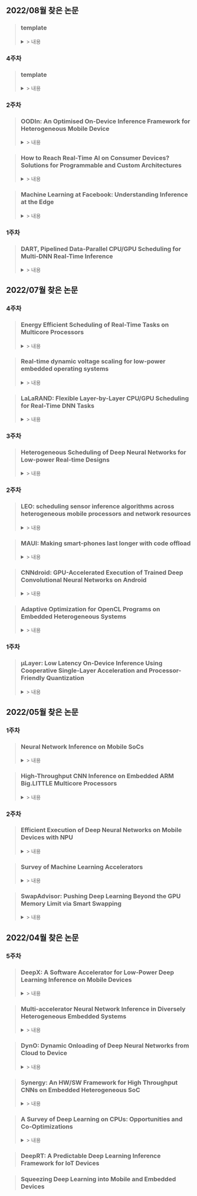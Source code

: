 ## 2022/08월 찾은 논문

> ### template
> <details>
> <summary> > 내용 </summary>
> <div markdown='1'>
> 
>  * item
> <details>
> <summary> referenced by: </summary>
> <div markdown='1'>
>
>    * folded
> </div>
> </details>
> 
> </div>

### 4주차
> ### template
> <details>
> <summary> > 내용 </summary>
> <div markdown='1'>
> 
>  * item
> <details>
> <summary> referenced by: </summary>
> <div markdown='1'>
>
>    * folded
> </div>
> </details>
>   * folded
> </div>
> </details>

### 2주차
> ### OODIn: An Optimised On-Device Inference Framework for Heterogeneous Mobile Device
> <details>
> <summary> > 내용 </summary>
> <div markdown='1'>
> 
>  * S. I. Venieris, I. Panopoulos and I. S. Venieris, "OODIn: An Optimised On-Device Inference Framework for Heterogeneous Mobile Devices," 2021 IEEE International Conference on Smart Computing (SMARTCOMP), 2021, pp. 1-8, doi: 10.1109/SMARTCOMP52413.2021.00021.
>  * Samsung Research UK에서 쓴 논문
>  * Optimization을 위해서 Multi-Objective-Optimization 해결법을 도입(Survey of multi-objective optimization methods for engineering 논문), 이중에서 ϵ-constraint formulation 과 weighted sum method을 사용하였다고 함
>  * transformation을 거친 여러 모델, resource조합에 대해서 accuracy, performance를 측정하고 결과들을 토대로 **lookup table를 구성**
>  * **Multi-Objective-Optimization** 해결법을 통해 lookup table에서 목적에 가장 부합하는 모델을 선택
>  * Runtime manager가 돌면서 실시간으로 Device Resource 의 상황을 반영, MOO를 다시 계산하고 selection을 다시 수행
> <details>
> <summary> referencing: </summary>
> <div markdown='1'>
>
>    * Marler, R. Timothy, and Jasbir S. Arora. "Survey of multi-objective optimization methods for engineering." Structural and multidisciplinary optimization 26.6 (2004): 369-395.
>    * C. -J. Wu et al., **"Machine Learning at Facebook: Understanding Inference at the Edge,"** 2019 IEEE International Symposium on High Performance Computer Architecture (HPCA), 2019, pp. 331-344, doi: 10.1109/HPCA.2019.00048.
>    * MARLER, R. Timothy; ARORA, Jasbir S. **Survey of multi-objective optimization methods for engineering.** Structural and multidisciplinary optimization, 2004, 26.6: 369-395.
>
> </div>
> </details>
> <details>
> <summary> referenced by: </summary>
> <div markdown='1'>
>
>    * VENIERIS, Stylianos I., et al. **How to reach real-time AI on consumer devices? Solutions for programmable and custom architectures.** In: 2021 IEEE 32nd International Conference on Application-specific Systems, Architectures and Processors (ASAP). IEEE, 2021. p. 93-100.
> </div>
> </details>
> </div>
> </details>

> ### How to Reach Real-Time AI on Consumer Devices? Solutions for Programmable and Custom Architectures
> <details>
> <summary> > 내용 </summary>
> <div markdown='1'>
> 
>  * VENIERIS, Stylianos I., et al. **How to reach real-time AI on consumer devices? Solutions for programmable and custom architectures.** In: 2021 IEEE 32nd International Conference on Application-specific Systems, Architectures and Processors (ASAP). IEEE, 2021. p. 93-100.
>  * OODIN저자가 쓴 논문, Consumer Device의 RT AI에 대한 Survey 성격의 논문
>  * 내용중 dynamic adaptation 이라는 단어를 쓰는데 이걸로 'dynamic adaptation'을 구글링 하니까 
>    * C. Hu, W. Bao, D. Wang and F. Liu, **"Dynamic Adaptive DNN Surgery for Inference Acceleration on the Edge,"** IEEE INFOCOM 2019 - IEEE Conference on Computer Communications, 2019, pp. 1423-1431, doi: 10.1109/INFOCOM.2019.8737614. 이런 논문이 나왔음
>  * referencing:
>    * L. Yang et al., "Co-Exploration of Neural Architectures and Heterogeneous ASIC Accelerator Designs Targeting Multiple Tasks," 2020 57th ACM/IEEE Design Automation Conference (DAC), 2020, pp. 1-6, doi: 10.1109/DAC18072.2020.9218676.
> </div>
> </details>

> ### Machine Learning at Facebook: Understanding Inference at the Edge
> <details>
> <summary> > 내용 </summary>
> <div markdown='1'>
> 
>  * C. -J. Wu et al., "Machine Learning at Facebook: Understanding Inference at the Edge," 2019 IEEE International Symposium on High Performance Computer Architecture (HPCA), 2019, pp. 331-344, doi: 10.1109/HPCA.2019.00048.
>  * 2.3 The performance difference between a mobile CPU and GPU/DSP is narrow
> </div>
> </details>


### 1주차
> ### DART, Pipelined Data-Parallel CPU/GPU Scheduling for Multi-DNN Real-Time Inference
> <details>
> <summary> > 내용 </summary>
> <div markdown='1'>
> 
>  * Y. Xiang and **H. Kim(Hyoseung Kim)**, "Pipelined Data-Parallel CPU/GPU Scheduling for Multi-DNN Real-Time Inference," 2019 IEEE Real-Time Systems Symposium (RTSS), 2019, pp. 392-405, doi: 10.1109/RTSS46320.2019.00042.
>  * LaLaRAND(이진규 교수님 연구실)논문에서 Base로 성능비교한 논문
>  * Caffe를 포함한 기존의 Framework는 priority에 기반한 스케줄링을 지원하지 않음
>  * Stage, Node, Worker 정의:
>    * Stage: 연속된 Layer들을 묶은 Layer들의 부분집합
>    * Node: DNN을 처리가능한 연산장치의 묶음(GPU는 혼자서 작업 못하므로 반드시 하나의 CPU노드를 함께 묶음)
>    * Worker: DNN Task의 스케줄링을 담당하는 쓰레드
>  * 각 Node별로 RT와 BE(Best Effort) worker 쓰레드가 존재
>  * 각 모델들에 대해서 Priority-Aware 한 상황
>  * Dynamic Programming을 이용해서 RT의 deadline을 충족하고, BE에 대해선 Throughput을 높이는 pipeline을 design
>  * referencing:
>    * Cheolsun Lim, Myungsun Kim, "ODMDEF: On-Device Multi-DNN Execution Framework Utilizing Adaptive Layer-Allocation on General Purpose Cores and Accelerators", IEEE Access, vol.9, pp.85403-85417, 2021.
  (https://github.com/juneansun/juneansun.github.io/blob/main/docs/assets/220824_1.png)
> </div>
> </details>

## 2022/07월 찾은 논문
### 4주차
> ### Energy Efficient Scheduling of Real-Time Tasks on Multicore Processors
> <details>
> <summary> > 내용 </summary>
> <div markdown='1'>
> 
>  * E. Seo, J. Jeong, S. Park and J. Lee, "Energy Efficient Scheduling of Real-Time Tasks on Multicore Processors," in IEEE Transactions on Parallel and Distributed Systems, vol. 19, no. 11, pp. 1540-1552, Nov. 2008, doi: 10.1109/TPDS.2008.104.
>  * 
> </div>
> </details>

> ### Real-time dynamic voltage scaling for low-power embedded operating systems
> <details>
> <summary> > 내용 </summary>
> <div markdown='1'>
> 
>  * Padmanabhan Pillai and Kang G. Shin. 2001. Real-time dynamic voltage scaling for low-power embedded operating systems. In Proceedings of the eighteenth ACM symposium on Operating systems principles (SOSP '01). Association for Computing Machinery, New York, NY, USA, 89–102. https://doi.org/10.1145/502034.502044
>  * 
> </div>
> </details>

> ### LaLaRAND: Flexible Layer-by-Layer CPU/GPU Scheduling for Real-Time DNN Tasks
> <details>
> <summary> > 내용 </summary>
> <div markdown='1'>
> 
>  * W. Kang, K. Lee, J. Lee, I. Shin and H. S. Chwa, "LaLaRAND: Flexible Layer-by-Layer CPU/GPU Scheduling for Real-Time DNN Tasks," 2021 IEEE Real-Time Systems Symposium (RTSS), 2021, pp. 329-341, doi: 10.1109/RTSS52674.2021.00038.
>  * 
> </div>
> </details>
> 

### 3주차
> ### Heterogeneous Scheduling of Deep Neural Networks for Low-power Real-time Designs
> <details>
> <summary> > 내용 </summary>
> <div markdown='1'>
> 
>  * PColin Shea and Tinoosh Mohsenin. 2019. Heterogeneous Scheduling of Deep Neural Networks for Low-power Real-time Designs. J. Emerg. Technol. Comput. Syst. 15, 4, Article 36 (October 2019), 31 pages. https://doi.org/10.1145/3358699
>  * 연구 방향이 schedulig으로 정해졌으므로 'scheudule' 키워드를 추가하여 다시 검색: heterogeneous scheduling of deep learing
>  * Contents:
>    * 이기종 시스템에서의 성능측정에 관한 메트릭 모델을 제시(we describe and implement a domain-specific metric model for optimizing task deployment on differing platforms, hardware and software)
> </div>
> </details>

### 2주차
> ### LEO: scheduling sensor inference algorithms across heterogeneous mobile processors and network resources
> <details>
> <summary> > 내용 </summary>
> <div markdown='1'>
> 
>  * Petko Georgiev, Nicholas D. Lane, Kiran K. Rachuri, and Cecilia Mascolo. 2016. LEO: scheduling sensor inference algorithms across heterogeneous mobile processors and network resources. In Proceedings of the 22nd Annual International Conference on Mobile Computing and Networking (MobiCom '16). Association for Computing Machinery, New York, NY, USA, 320–333. https://doi.org/10.1145/2973750.2973777
>  * µLayer에서 인용한 논문
>  * Contents:
>    * Sensor앱들의 CPU/GPU/DSP/Cloud로 작업을 나눠 수행하게 하는 scheduling 기능 제공
>    * **Energy 소모를 줄이는데 중점**(성능이나 정확도는 최대한 유지하면서)
>    * 구조:
>      * 실험환경에서 DSP의 성능이 CPU보다 떨어지지만 에너지 소모량이 훨씬 적음(1/10수
>      * JAVA레벨의 라이브러리 제공, 모든 센셍 앱들은 반드시 이걸 사용해서 Sensor 장치에 접근한다고 가정 - prototype앱까지 직접 제작함
>      * Solver는 DSP에 서비스로 돌아감(DSP 쓰레드중 하나 점유, DSP DDK로 구현)
>      * 유전 알고리즘 사용(memetic algorithms: 미미틱 알고리즘)
>    * 비교군: LEO vs Delay Tolearant LEO vs DSP + Cloud vs CPU + Cloud vs 작업량이 많은 task부터 DSP우선분배(greedy) vs MAUI-DSP
>      * 실혐결과: Delay Tolerant 방식일 때 에너지 소모가 가장 적었음
> </div>
> </details>

> ### MAUI:  Making  smart-phones last longer with code offload
> <details>
> <summary> > 내용 </summary>
> <div markdown='1'>
> 
>  * Eduardo Cuervo, Aruna Balasubramanian, Dae-ki Cho, Alec Wolman, Stefan Saroiu, Ranveer Chandra, and Paramvir Bahl. 2010. MAUI: making smartphones last longer with code offload. In Proceedings of the 8th international conference on Mobile systems, applications, and services (MobiSys '10). Association for Computing Machinery, New York, NY, USA, 49–62. https://doi.org/10.1145/1814433.1814441
>  * LEO에서 인용한 논문
>  * Contents:
>    * 에너지 소모측면에서 효율성을 최대화 시키는 offloading 방식 제시
>    * .Net 으로 앱 제작, 중간코드 형태이기 때문에 platform(ARM/x86)이 달라도 실행이 가능
> </div>
> </details>
> 

> ### CNNdroid: GPU-Accelerated Execution of Trained Deep Convolutional Neural Networks on Android
> <details>
> <summary> > 내용 </summary>
> <div markdown='1'>
> 
>  * Seyyed Salar Latifi Oskouei, Hossein Golestani, Matin Hashemi, and Soheil Ghiasi. 2016. CNNdroid: GPU-Accelerated Execution of Trained Deep Convolutional Neural Networks on Android. In Proceedings of the 24th ACM international conference on Multimedia (MM '16). Association for Computing Machinery, New York, NY, USA, 1201–1205. https://doi.org/10.1145/2964284.2973801
>  * µLayer에서 인용한 논문
>  * Contents:
>    * CNNDroid는 GPU 사용이 가능한 CNN library(Android 병철처리용 RenderScript 프레임워크로 구현)
>    * 이미 만들어진 모델들에 대해서 CNNDroid에서 인식할 수 있는 모델로 변환
>    * 
> </div>
> </details>

> ### Adaptive Optimization for OpenCL Programs on Embedded Heterogeneous Systems
> <details>
> <summary> > 내용 </summary>
> <div markdown='1'>
> 
>  * Ben Taylor, Vicent Sanz Marco, and Zheng Wang. 2017. Adaptive optimization for OpenCL programs on embedded heterogeneous systems. In Proceedings of the 18th ACM SIGPLAN/SIGBED Conference on Languages, Compilers, and Tools for Embedded Systems (LCTES 2017). Association for Computing Machinery, New York, NY, USA, 11–20. https://doi.org/10.1145/3078633.3081040
>  * CNNDroid를 인용한 논문
>  * Contents:
> </div>
> </details>

### 1주차
> ### µLayer: Low Latency On-Device Inference Using Cooperative Single-Layer Acceleration and Processor-Friendly Quantization
> <details>
> <summary> > 내용 </summary>
> <div markdown='1'>
> 
>  * Youngsok Kim, Joonsung Kim, Dongju Chae, Daehyun Kim, and Jangwoo Kim. 2019. ΜLayer: Low Latency On-Device Inference Using Cooperative Single-Layer Acceleration and Processor-Friendly Quantization. In Proceedings of the Fourteenth EuroSys Conference 2019 (EuroSys '19). Association for Computing Machinery, New York, NY, USA, Article 45, 1–15. https://doi.org/10.1145/3302424.3303950
>  * Contents:
>    * CPU, GPU를 둘다 사용하는 NN 모델 제시
>    * 1. **이미지 channel 단위로 분리**, 각 채널별로 CPU, GPU로 작업을 분배함
>    * 2. 각 processor에서 잘 수행할 수 있는 모델로 quantizaiton 수행(CPU: int8, GPU: fp16)
>    * 3. inception 모듈을 두고 여러 size로 필터링해서 각기 다른 사이크로 conv된 결과물들을 concat하는 방식의 경우 앞선 1, 2와 시너지효과를 발휘 할 수 있음
>  * References:
>    * CNNdroid - GPU
>    * DeepSense - GPU
>    * DeepMon - GPU + inter-frame similarity
>    * RSTensorFlow - RenderScript
>    * DeepEar - DSP
>    * MCDNN - device/cloud
>    * **LEO - multiple run CPU/GPU/DSP**
>    * DeepX - splits NN layers + distribute to hetero
>    * Device Placement Optimization with Rein-forcement Learning, Hierarchical Planning for Device Placement - optimization layer- processor placement
> </div>
> </details>




## 2022/05월 찾은 논문
### 1주차
> ### Neural Network Inference on Mobile SoCs
> <details>
> <summary> > 내용 </summary>
> <div markdown='1'>
> 
>  * Published in: IEEE Design & Test ( Volume: 37, Issue: 5, Oct. 2020)
>  * Author: **Siqi Wang**, Anuj Pathania, Tulika Mitra
>  * Contents:
>    * Mobile 환경에서 이기종 프로세서별 딥러닝 성능의 정량적 측정과 파워/성능간의 관계에 대한 이해를 제시
>    * energy-efficiency improvement is limited for the Small cluster for some networks: Exynos 5422과 Kirin 970을 비교하며 28nm에서 10nm로 공정이 개선되고, Clock Cycle도 높아졌으며, 대역폭 향상도 4.4배와 2.6배 향상되었다고 하고 있다. **하지만 Small Cluster인 A53의 경우, 전력소모량도 2배가량 증가하여 실질적인 효율성은 개선이 크지 않음을 보인다고 함**
>    * **Kirin 970의 경우 GPU의 전력/성능비가 특히 뛰어나기 때문에 power-efficient한 Small Cluster보다 너 나은 에너지 효율성을 보였다고 함**
> </div>
> </details>

> ### High-Throughput CNN Inference on Embedded ARM Big.LITTLE Multicore Processors
> <details>
> <summary> > 내용 </summary>
> <div markdown='1'>
> 
>  * Published in: IEEE TRANSACTIONS ON COMPUTER-AIDED DESIGN OF INTEGRATED CIRCUITS AND SYSTEMS, VOL. 39, NO. 10, OCTOBER 2020
>  * Author: **Siqi Wang**, Gayathri Ananthanarayanan, Yifan Zeng, Neeraj Goel, Anuj Pathania, Tulika Mitra
>  * Contents:
>    * 딥러닝 layer를 big.LITTLE cluster단위로 실행시키는 프레임워크 제시(Layer의 병렬처리 단위를 각 Cluster로 제한함), 이전 최대 대역폭 대비 39%개선
>    * Layer Descriptor만으로 Configuration에 따른 성능을 예측
>    * AlexNet과 같은 Memory Intensive한 모델의 경우, 메모리의 전력소모를 통제할 수 없었기 때문에 Small Cluster의 에너지 효율성이 예상보다 낮게 측정됨
>    * **default stategy로 big.LITTLE코어를 혼합해서 제공할 경우 big코어만 단일로 제공하는 경우보다 성능이 떨어짐(클러스터간 Communication overhead 때문이라고 함)**
> </div>
> </details>

### 2주차
> ### Efficient Execution of Deep Neural Networks on Mobile Devices with NPU
> <details>
> <summary> > 내용 </summary>
> <div markdown='1'>
> 
> * Published in: ACM IPSN '21(Proceedings of the 20th International Conference on Information Processing in Sensor Networks)
> * Author: Tianxiang Tan, Guoong Cao, The Pennsylvania State University
> * Contents:
>   * Compared to CPU, **NPU can run DNN models much faster, but with lower accuracy**
>   * The challenge is to determine which part of the DNN model should be run on CPU and which part to be run on NPU.
>   * goal: Max-accuracy & Min-Time
>   * we propose heuristic & a Machine Learning based Model Partition(MLMP)
>   * The most significant **limitation of NPU is the precision of the floating-point numbers. NPU uses 16 bits or 8 bits to represent the floating-point numbers instead of 32 bits in CPU.** As a result, it runs DNN models much faster but less accurate compared to CPU, and it is a challenge to improve the accuracy of running DNN models on NPU. 
>   * Fig 1.을 보면 VocNet과 YOLO실행시,NPU의 정확도가 CPU보다 많이 떨어짐을 알 수 있음
>   * NPU의 정확도 손실은 fp16 연산만을 지원하는 특성 때문에 연산시 over/underflow이 발생하는것이 원인이라고 하고 있음
> </div>
> </details>

> ### Survey of Machine Learning Accelerators
> <details>
> <summary> > 내용 </summary>
> <div markdown='1'>
> 
> * Published in: 2020 IEEE High Performance Extreme Computing Conference (HPEC)
> * Author: Albert Reuther; Peter Michaleas; Michael Jones; Vijay Gadepally; Siddharth Samsi; Jeremy Kepner
> * Contents: 
>   * NPU의 수치정밀도는 딥러닝 연산의 정확도에 영향을 미침, **수치정확도가 높은 부동소수점 연산으로는 주로 학습을 시키고, 정수연산으로는 추론을 시켰는데** 이때 제한적이고 낮은 수치정밀도를 가지는 int4, int2(논문작성 당시 int8까지 나왔던듯)연산으로 추론을 수행함
>   * Fig.2를 봐도 **Embedded용 ML프로세서에서는 대부분 int 연산을 수행, 부동소수점 연산을 지원하는 프로세서는 보이지 않음**
> </div>
> </details>
>

> ### SwapAdvisor: Pushing Deep Learning Beyond the GPU Memory Limit via Smart Swapping
> <details>
> <summary> > 내용 </summary>
> <div markdown='1'>
>
>  * ASPLOS '20: Proceedings of the Twenty-Fifth International Conference on Architectural Support for Programming
>  * Authors: Chien-Chin Huang, Gu Jin, Jinyang Li
>  * DNN에서 GPU 메모리의 한계로 GPU-CPU간의 Memory Swap이 자주 발생, Dataflow그래프를 기반으로 operation을 예측할 수 있으니 메모리가 모자라는 상황이 나오기 전에 optimal하게 미리 GPU to CPU로 swap을 수행
>  * swap planing은 가능한 operation schedule, Memory Allocation 방식을 기준으로 GA수행, 최적의 swap plan을 DNN framework로 전달해서 최적의 swap이 발생하도록 함
> </div>
> </details>
>

## 2022/04월 찾은 논문
### 5주차
> ### DeepX: A Software Accelerator for Low-Power Deep Learning Inference on Mobile Devices
> <details>
> <summary> > 내용 </summary>
> <div markdown='1'>
>
> * 2016 15th ACM/IEEE International Conference on Information Processing in Sensor Networks (IPSN)
> * Nicholas D. Lane‡, Sourav Bhattacharya‡, Petko Georgiev†, Claudio Forlivesi‡, Lei Jiao‡, Lorena Qendro∗, and Fahim Kawsar‡
> * ‡Bell Labs, †University of Cambridge, ∗University of Bologna
> * Content:
>   * **하나의 DNN 모델을 여러개의 unit-block으로 분리, 이기종 프로세서에 나눠서 실행(decompose monolitic DNN model into unit-blocks, executed by heterogenouse local device processors)**
>   * 리소스 스케일링을 통해 각 unit-block이 생성하는 오버헤드를 형상화
>   * 아래 2종류의 기법을 제시:
>      * Runtime Layer Compression(RLC): 추론시점에 모델압축을 수행, 메모리/컴퓨팅/전력 소모를 런타임 시에 제어 할 수 있도록 함
>      * Deep Architecture Decomposition(DAD): unit-block들을 분석하고 decomposition plan을 통해 여러 프로세서들에 할당하는 역할
>        * 정수계획법(ILP, Mixed IPL)등을 써서 해결
> * Citation:
>    * Squeezing Deep Learning into Mobile and Embedded Devices #Squeezing-Deep-Learning-into-Mobile-and-Embedded-Devices)(Nicholas D. Lane, IEEE Pervasive Computing ( Volume: 16, Issue: 3, 2017))
> </div>
> </details>

> ### Multi-accelerator Neural Network Inference in Diversely Heterogeneous Embedded Systems
> <details>
> <summary> > 내용 </summary>
> <div markdown='1'>
>
> * 2021 IEEE/ACM Redefining Scalability for Diversely Heterogeneous Architectures Workshop (RSDHA)
> * Ismet Dagli, Mehmet E. Belviranli
> * Colorado School of Mines
> * Content:
>   * NN Inference 작업을 layer단위로 쪼개어 분산시켜 이기종 시스템에서 작업 수행(We explore the execution of various NNI workloads on a heterogeneous system by partitioning the layers among several accelerators)
>   * worklaod는 layer단위로 Processing Element(PE)에 할당되어 Energy/Performance Trade-off(EPT)성능을 극대화 하도록 수행(Each layer will be assigned to PEs based on their capabilities of performing better for a target EPT)
>   * CNN을 대상으로 GPU, Deep Learning Accelerator(DLA) colaboration 실험 수행
>   * **Multi-Accelerator Execution환경에서, Multi Accelerator Execution Gain(MAEG)이라는 측정방식(메트릭) 제시**
>     * MAE환경에서 Execution flow가 한 Accelerator에서 다른 Accelerator로 바뀔때(Transition point)의 trade-off를 조사
>     * DLA를 많이 사용할 수록, Lower Energy, Longer Execution Time이 소모됨 -> but, DLA를 증가시킬 수록 Fewer Energy, Lesser Time이 소모되는 구간이 있음
>     * Layer의 후반으로 갈수록 Kernel(필터)의 크기가 작아져 DLA의 EPT trade-off 성능이 좋아짐(GPU는 bigger buffer, kernel, parallelism 에 더 효과적
>     * Energy와 Execution Time에 기반하여 heterogenouse system에 trade-off가 있음을 실험을 통해 증명했고, 이 측정수단으로써 MAEG라는 측정방식을 제시
>   * Citation:
> </div>
> </details>

> ### DynO: Dynamic Onloading of Deep Neural Networks from Cloud to Device
> <details>
> <summary> > 내용 </summary>
> <div markdown='1'>
>
> * ACM Transactions on Embedded Computing Systems Accepted on January 2022
> * Mario Almeida, STEFANOS LASKARIDIS, STYLIANOS I. VENIERIS, ILIAS LEONTIADIS, NICHOLAS D. LANE
> * Samsung AI Center, Cambridge & University of Cambridge, UK
> * Content:
>   * Cloud(Server)와 Device(Client) 둘을 모두 활용하는 방식을 통해 off-loading에 의존했을 경우에 발생하는 문제인 operating cost나 privacy문제, latency에 관한 문제를 해결하고자 한다
>   * 최근 대두되는 DL Processing chip을 활용하여, **클라우드와 디바이스의 성능 시너지를 만들어내는 on-loading 방식을 제시**
>   * we allow **server-based CNN applications to push as much computation as possible onto the embedded devices** in order to
exploit their growing computational power. Under this paradigm, the goal is to minimize the remote-end usage, and hence cost, while still meeting the application’s service-level objectives (SLOs).
>   * DynO online scheduler가 연산을 쪼개고(partitioning), on/off loading을 수행하도록 함
>   * computation split 마다 요구하는 precision이나 packing 수준이 다른데, 이를 모니터링하고, 수준에 맞는곳에 연산을 할당
> * Related work:
>   * Neurosurgeon: Collaborative Intelligence Between the Cloud and Mobile Edge. International Conference on Architectural Support for Programming Languages and Operating Systems (ASPLOS) (2017), 615ś629
>     * 오프로딩 관련, Device에서 Server로 offloading 할 CNN의 split point를 선택하는 framework
>   * Chuang Hu, Wei Bao, Dan Wang, and Fengming Liu. 2019. Dynamic Adaptive DNN Surgery for Inference Acceleration on the Edge. Proceedings - IEEE INFOCOM (2019), 1423ś1431.
>     * 서버의 레이턴시, 대역폭을 고려한 스케줄링 기법 제시
>   * Hongshan Li, Chenghao Hu, Jingyan Jiang, Zhi Wang, Yonggang Wen, and Wenwu Zhu. 2019. JALAD: Joint Accuracy-And Latency Aware Deep Structure Decoupling for Edge-Cloud Execution. In International Conference on Parallel and Distributed Systems (ICPADS). 671ś678.
>     * 오프로딩시 고려해야 할 레이턴시-정확도 trade off에 대해 언급>
> </div>
> </details>

> ### Synergy: An HW/SW Framework for High Throughput CNNs on Embedded Heterogeneous SoC
> <details>
> <summary> > 내용 </summary>
> <div markdown='1'>
>
> * ACM Transactions on Embedded Computing SystemsVolume 18Issue 2March 2019
> * GUANWEN ZHONG, AKSHAT DUBEY, CHENG TAN, and TULIKA MITRA
> * National University of Singapore
> * Content:
>   * 이기종 Platform을 지원하는 CNN framework 제시
>   * Xilinx Zynq FPGA와 ARM NEON을 모두 활용하여 latency와 throughput 둘다 개선
>   * FPGA, PE 종류 상관없이 cluster를 구성하고, 여기에 Job queue를 부여, Cluster별로 balace가 조절되도록 함
>   * **Work-stealing 이라는 기법을 사용해서 Cluster간 workload를 balancing 함**
>   * 각 클러스터 안에서는 multi-thread를 활용하여 FPGA, PE를 병렬적으로 활용하는것으로 보임
>   * mult-thread를 이용해서 각 PE가 다른레이어, 다른 프레임 작업을 수행하도록 함
> * Related work:
>   * Network-Independent한 상황에서의 Embedded Deep Infernece에 적용되는 기법: Accelerator 전용의 가속기 + 컴파일러 활용, 모델 축소
> </div>
> </details>

> ### A Survey of Deep Learning on CPUs: Opportunities and Co-Optimizations
> <details>
> <summary> > 내용 </summary>
> <div markdown='1'>
>
>  * IEEE Transactions on Neural Networks and Learning Systems ( Early Access ) 21 April 2021 
>  * Sparsh Mittal , Senior Member, IEEE, Poonam Rajput, and Sreenivas Subramoney, Senior Member, IEEE
>  * Contents:
>    * DL Accelerator가 많이 대두 되고 있지만 항상 optimal한 것은 아니며 오히려 standardization, availablitiy, portability등을 고려 했을때 여전히 가장 widely used되는 processor라고 소개 -> Embedded(on-device관련된 부분만 선별적으로 확인)
>    * Mobile에서 CPU가 GPU보다 비슷하거나 더 좋은 performance를 내는 경우가 있음
>    * large data transfer and network setup overhead(FPGA의 느린 clock speed / GPU, TPU는 대역폭이 넓지만 latency때문에 RT inference에 적합하지 않음)
>    * **low batch size일 경우 CPU만이 least, comparable latency를 제공**
>    * mid-range model로 갈 수록 GPU/CPU의 성능차가 적음
>    * CPU/GPU간의 낮은 memory bandwidth가 장애물이 됨
>    * CPU기반의 DL 최적화와 DL위한 CPU 최적화를 다룸
>  * Related work:
>    * A survey of CPU-GPU heterogeneous computing techniques,” ACM Comput. Surv., vol. 47, no. 4, pp. 69:1–69:35, 2015.
> </div>
> </details>
  
> ### DeepRT: A Predictable Deep Learning Inference Framework for IoT Devices

> ### Squeezing Deep Learning into Mobile and Embedded Devices
